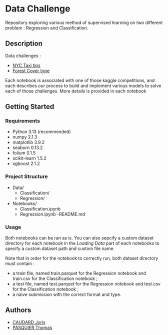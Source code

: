 # Data Challenge

Repository exploring various method of supervised learning on two different problem : Regression and Classification. 


## Description

Data challenges :

* [NYC Taxi tips](https://www.kaggle.com/competitions/nyc-taxis-tips)
* [Forest Cover type](https://www.kaggle.com/competitions/forest-cover-type-orsay)

Each notebook is associated with one of those kaggle competitions, and each describes our process to build and implement various models to solve each of those challenges. More details is provided in each notebook

## Getting Started

### Requirements

* Python 3.13 (recommended)
* numpy 2.1.3
* matplotlib 3.9.2
* seaborn 0.13.2
* folium 0.1.5
* scikit-learn 1.5.2
* xgboost 2.1.2

### Project Structure

- Data/
    - Classification/
    - Regression/
- Notebooks/
    - Classification.ipynb
    - Regression.ipynb
-README.md

### Usage

Both notebooks can be ran as is. You can also sepcify a custom dataset directory for each notebook in the *Loading Data* part of each notebooks to specify a custom dataset path and custom file name.

Note that in order for the notebook to correctly run, both dataset directory must contain :
- a train file, named train.parquet for the Regression notebook and train.csv for the Classification notebook ;
- a test file, named test.parquet for the Regression notebook and test.csv for the Classification notebook ;
- a naive submission with the correct format and type.

## Authors


* [CAUDARD Joris](https://github.com/JorisCaudard)
* [PASQUIER Thomas](https://github.com/Lanouraf)